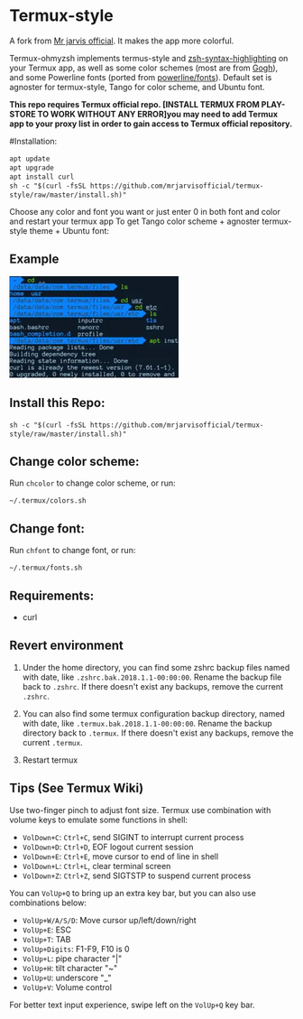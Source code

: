 
# Termux-style

A fork from [Mr jarvis official](https://github.com/mrjarvisofficial/termux-style). It makes the app more colorful.

Termux-ohmyzsh implements termus-style and [zsh-syntax-highlighting](https://github.com/zsh-users/zsh-syntax-highlighting) on your Termux app, as well as some color schemes (most are from [Gogh](https://github.com/Mayccoll/Gogh)), and some Powerline fonts (ported from [powerline/fonts](https://github.com/powerline/fonts)). Default set is agnoster for termux-style, Tango for color scheme, and Ubuntu font.



**This repo requires Termux official repo. [INSTALL TERMUX FROM PLAY-STORE TO WORK WITHOUT ANY ERROR]you may need to add Termux app to your proxy list in order to gain access to Termux official repository.**

#Installation:
```shell
apt update
apt upgrade
apt install curl
sh -c "$(curl -fsSL https://github.com/mrjarvisofficial/termux-style/raw/master/install.sh)"
```
Choose any color and font you want or just enter 0 in both font and color and restart your termux app
To get Tango color scheme + agnoster termux-style theme + Ubuntu font:
## Example

![](./termux-ohmyzsh.png)

## Install this Repo:
```shell
sh -c "$(curl -fsSL https://github.com/mrjarvisofficial/termux-style/raw/master/install.sh)"
```

## Change color scheme:
Run `chcolor` to change color scheme, or run:
```shell
~/.termux/colors.sh
```
## Change font:
Run `chfont` to change font, or run:
```shell
~/.termux/fonts.sh
```

## Requirements:
 - curl

## Revert environment
1. Under the home directory, you can find some zshrc backup files named with date, like `.zshrc.bak.2018.1.1-00:00:00`. Rename the backup file back to `.zshrc`. If there doesn't exist any backups, remove the current `.zshrc`.

2. You can also find some termux configuration backup directory, named with date, like `.termux.bak.2018.1.1-00:00:00`. Rename the backup directory back to `.termux`. If there doesn't exist any backups, remove the current `.termux`.

3. Restart termux

## Tips (See Termux Wiki)
Use two-finger pinch to adjust font size. Termux use combination with volume keys to emulate some functions in shell:
* `VolDown+C`: `Ctrl+C`, send SIGINT to interrupt current process
* `VolDown+D`: `Ctrl+D`, EOF logout current session
* `VolDown+E`: `Ctrl+E`, move cursor to end of line in shell
* `VolDown+L`: `Ctrl+L`, clear terminal screen
* `VolDown+Z`: `Ctrl+Z`, send SIGTSTP to suspend current process

You can `VolUp+Q` to bring up an extra key bar, but you can also use combinations below:
* `VolUp+W/A/S/D`: Move cursor up/left/down/right
* `VolUp+E`: ESC
* `VolUp+T`: TAB
* `VolUp+Digits`: F1-F9, F10 is 0
* `VolUp+L`: pipe character "|"
* `VolUp+H`: tilt character "~"
* `VolUp+U`: underscore "_"
* `VolUp+V`: Volume control

For better text input experience, swipe left on the `VolUp+Q` key bar.

